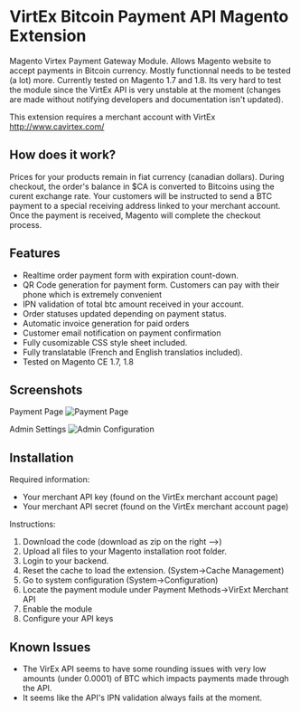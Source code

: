 VirtEx Bitcoin Payment API Magento Extension
============================================

Magento Virtex Payment Gateway Module. Allows Magento website to accept payments in Bitcoin currency. Mostly functionnal needs to be tested (a lot) more. Currently tested on Magento 1.7 and 1.8. Its very hard to test the module since the VirtEx API is very unstable at the moment (changes are made without notifying developers and documentation isn't updated).

This extension requires a merchant account with VirtEx http://www.cavirtex.com/

How does it work?
-----------------
Prices for your products remain in fiat currency (canadian dollars). During checkout, the order's balance in $CA is converted to Bitcoins using the curent exchange rate. Your customers will be instructed to send a BTC payment to a special receiving address linked to your merchant account. Once the payment is received, Magento will complete the checkout process.

Features
--------
- Realtime order payment form with expiration count-down.
- QR Code generation for payment form. Customers can pay with their phone which is extremely convenient
- IPN validation of total btc amount received in your account.
- Order statuses updated depending on payment status.
- Automatic invoice generation for paid orders
- Customer email notification on payment confirmation
- Fully cusomizable CSS style sheet included.
- Fully translatable (French and English translatios included).
- Tested on Magento CE 1.7, 1.8

Screenshots
-----------

Payment Page
![Payment Page](http://static.suncrescent.net/sc/Image20131130_001.png)

Admin Settings
![Admin Configuration](http://static.suncrescent.net/sc/Image20131130_002.png)


Installation
------------

Required information:

- Your merchant API key (found on the VirtEx merchant account page)
- Your merchant API secret (found on the VirtEx merchant account page)

Instructions:

1. Download the code (download as zip on the right -->)
2. Upload all files to your Magento installation root folder.
3. Login to your backend.
4. Reset the cache to load the extension. (System->Cache Management)
5. Go to system configuration (System->Configuration)
6. Locate the payment module under Payment Methods->VirExt Merchant API
7. Enable the module
8. Configure your API keys


Known Issues
------------
- The VirEx API seems to have some rounding issues with very low amounts (under 0.0001) of BTC which impacts payments made through the API.
- It seems like the API's IPN validation always fails at the moment.
